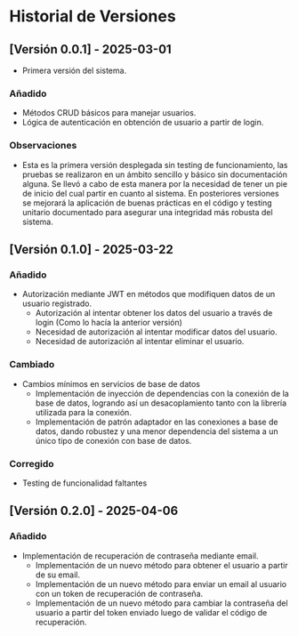 # Historial de Versiones

## [Versión 0.0.1] - 2025-03-01
- Primera versión del sistema.
### Añadido
- Métodos CRUD básicos para manejar usuarios.
- Lógica de autenticación en obtención de usuario a partir de login.

### Observaciones
- Esta es la primera versión desplegada sin testing de funcionamiento, las pruebas se realizaron
en un ámbito sencillo y básico sin documentación alguna. Se llevó a cabo de esta manera por la
necesidad de tener un pie de inicio del cual partir en cuanto al sistema. En posteriores versiones
se mejorará la aplicación de buenas prácticas en el código y testing unitario documentado para
asegurar una integridad más robusta del sistema.

## [Versión 0.1.0] - 2025-03-22
### Añadido
- Autorización mediante JWT en métodos que modifiquen datos de un usuario registrado.
    - Autorización al intentar obtener los datos del usuario a través de login (Como lo hacía la anterior
    versión)
    - Necesidad de autorización al intentar modificar datos del usuario.
    - Necesidad de autorización al intentar eliminar el usuario.

### Cambiado
- Cambios mínimos en servicios de base de datos
    - Implementación de inyección de dependencias con la conexión de la base de datos, logrando así un 
    desacoplamiento tanto con la librería utilizada para la conexión.
    - Implementación de patrón adaptador en las conexiones a base de datos, dando robustez y una menor
    dependencia del sistema a un único tipo de conexión con base de datos.

### Corregido
- Testing de funcionalidad faltantes

## [Versión 0.2.0] - 2025-04-06
### Añadido
- Implementación de recuperación de contraseña mediante email.
    - Implementación de un nuevo método para obtener el usuario a partir de su email.
    - Implementación de un nuevo método para enviar un email al usuario con un token de recuperación
    de contraseña.
    - Implementación de un nuevo método para cambiar la contraseña del usuario a partir del token enviado luego de validar el código de recuperación.
